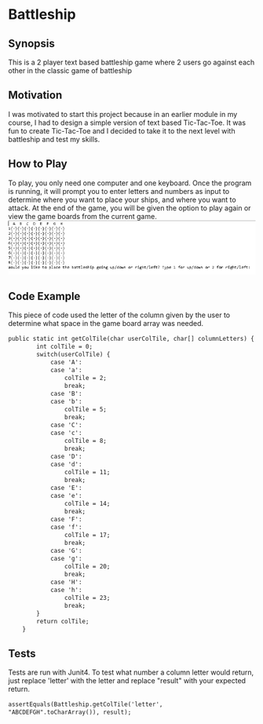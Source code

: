 # Battleship

## Synopsis
This is a 2 player text based battleship game where 2 users go against each other in the classic game of battleship

## Motivation
I was motivated to start this project because in an earlier module in my course, I had to design a simple version of text based Tic-Tac-Toe.
It was fun to create Tic-Tac-Toe and I decided to take it to the next level with battleship and test my skills. 

## How to Play
To play, you only need one computer and one keyboard. Once the program is running, it will prompt you to enter letters and numbers 
as input to determine where you want to place your ships, and where you want to attack. At the end of the game, you will be given the option 
to play again or view the game boards from the current game. 
<img src="BattleshipScreenShot.PNG" />

## Code Example
This piece of code used the letter of the column given by the user to determine what space in the game board array was needed.
```
public static int getColTile(char userColTile, char[] columnLetters) {
	    int colTile = 0;
	    switch(userColTile) {
            case 'A':
            case 'a':
                colTile = 2;
                break;
            case 'B':
            case 'b':
                colTile = 5;
                break;
            case 'C':
            case 'c':
                colTile = 8;
                break;
            case 'D':
            case 'd':
                colTile = 11;
                break;
            case 'E':
            case 'e':
                colTile = 14;
                break;
            case 'F':
            case 'f':
                colTile = 17;
                break;
            case 'G':
            case 'g':
                colTile = 20;
                break;
            case 'H':
            case 'h':
                colTile = 23;
                break;
        }
        return colTile;
    }
```

## Tests
Tests are run with Junit4. To test what number a column letter would return, just replace 'letter' with the letter and replace "result" 
with your expected return.
```
assertEquals(Battleship.getColTile('letter', "ABCDEFGH".toCharArray()), result);
```
